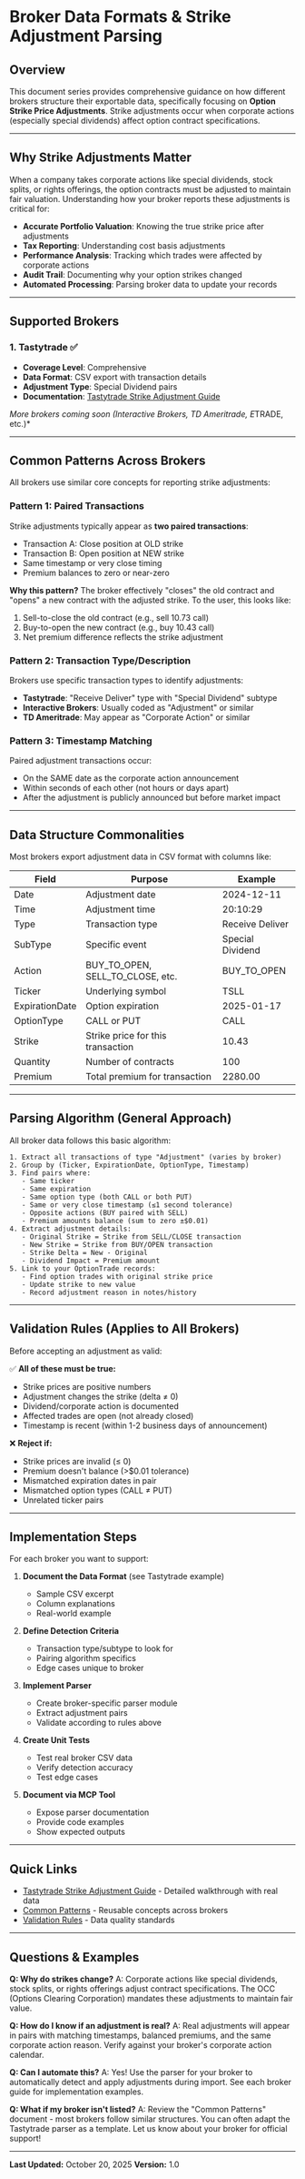 # Broker Data Formats & Strike Adjustment Parsing

## Overview

This document series provides comprehensive guidance on how different brokers structure their exportable data, specifically focusing on **Option Strike Price Adjustments**. Strike adjustments occur when corporate actions (especially special dividends) affect option contract specifications.

---

## Why Strike Adjustments Matter

When a company takes corporate actions like special dividends, stock splits, or rights offerings, the option contracts must be adjusted to maintain fair valuation. Understanding how your broker reports these adjustments is critical for:

- **Accurate Portfolio Valuation**: Knowing the true strike price after adjustments
- **Tax Reporting**: Understanding cost basis adjustments
- **Performance Analysis**: Tracking which trades were affected by corporate actions
- **Audit Trail**: Documenting why your option strikes changed
- **Automated Processing**: Parsing broker data to update your records

---

## Supported Brokers

### 1. **Tastytrade** ✅
- **Coverage Level**: Comprehensive
- **Data Format**: CSV export with transaction details
- **Adjustment Type**: Special Dividend pairs
- **Documentation**: [Tastytrade Strike Adjustment Guide](./tastytrade-strike-adjustment-guide.md)

*More brokers coming soon (Interactive Brokers, TD Ameritrade, E*TRADE, etc.)*

---

## Common Patterns Across Brokers

All brokers use similar core concepts for reporting strike adjustments:

### Pattern 1: Paired Transactions
Strike adjustments typically appear as **two paired transactions**:
- Transaction A: Close position at OLD strike
- Transaction B: Open position at NEW strike
- Same timestamp or very close timing
- Premium balances to zero or near-zero

**Why this pattern?**
The broker effectively "closes" the old contract and "opens" a new contract with the adjusted strike. To the user, this looks like:
1. Sell-to-close the old contract (e.g., sell 10.73 call)
2. Buy-to-open the new contract (e.g., buy 10.43 call)
3. Net premium difference reflects the strike adjustment

### Pattern 2: Transaction Type/Description
Brokers use specific transaction types to identify adjustments:
- **Tastytrade**: "Receive Deliver" type with "Special Dividend" subtype
- **Interactive Brokers**: Usually coded as "Adjustment" or similar
- **TD Ameritrade**: May appear as "Corporate Action" or similar

### Pattern 3: Timestamp Matching
Paired adjustment transactions occur:
- On the SAME date as the corporate action announcement
- Within seconds of each other (not hours or days apart)
- After the adjustment is publicly announced but before market impact

---

## Data Structure Commonalities

Most brokers export adjustment data in CSV format with columns like:

| Field | Purpose | Example |
|-------|---------|---------|
| Date | Adjustment date | 2024-12-11 |
| Time | Adjustment time | 20:10:29 |
| Type | Transaction type | Receive Deliver |
| SubType | Specific event | Special Dividend |
| Action | BUY_TO_OPEN, SELL_TO_CLOSE, etc. | BUY_TO_OPEN |
| Ticker | Underlying symbol | TSLL |
| ExpirationDate | Option expiration | 2025-01-17 |
| OptionType | CALL or PUT | CALL |
| Strike | Strike price for this transaction | 10.43 |
| Quantity | Number of contracts | 100 |
| Premium | Total premium for transaction | 2280.00 |

---

## Parsing Algorithm (General Approach)

All broker data follows this basic algorithm:

```
1. Extract all transactions of type "Adjustment" (varies by broker)
2. Group by (Ticker, ExpirationDate, OptionType, Timestamp)
3. Find pairs where:
   - Same ticker
   - Same expiration
   - Same option type (both CALL or both PUT)
   - Same or very close timestamp (≤1 second tolerance)
   - Opposite actions (BUY paired with SELL)
   - Premium amounts balance (sum to zero ±$0.01)
4. Extract adjustment details:
   - Original Strike = Strike from SELL/CLOSE transaction
   - New Strike = Strike from BUY/OPEN transaction
   - Strike Delta = New - Original
   - Dividend Impact = Premium amount
5. Link to your OptionTrade records:
   - Find option trades with original strike price
   - Update strike to new value
   - Record adjustment reason in notes/history
```

---

## Validation Rules (Applies to All Brokers)

Before accepting an adjustment as valid:

✅ **All of these must be true:**
- Strike prices are positive numbers
- Adjustment changes the strike (delta ≠ 0)
- Dividend/corporate action is documented
- Affected trades are open (not already closed)
- Timestamp is recent (within 1-2 business days of announcement)

❌ **Reject if:**
- Strike prices are invalid (≤ 0)
- Premium doesn't balance (>$0.01 tolerance)
- Mismatched expiration dates in pair
- Mismatched option types (CALL ≠ PUT)
- Unrelated ticker pairs

---

## Implementation Steps

For each broker you want to support:

1. **Document the Data Format** (see Tastytrade example)
   - Sample CSV excerpt
   - Column explanations
   - Real-world example

2. **Define Detection Criteria**
   - Transaction type/subtype to look for
   - Pairing algorithm specifics
   - Edge cases unique to broker

3. **Implement Parser**
   - Create broker-specific parser module
   - Extract adjustment pairs
   - Validate according to rules above

4. **Create Unit Tests**
   - Test real broker CSV data
   - Verify detection accuracy
   - Test edge cases

5. **Document via MCP Tool**
   - Expose parser documentation
   - Provide code examples
   - Show expected outputs

---

## Quick Links

- [Tastytrade Strike Adjustment Guide](./tastytrade-strike-adjustment-guide.md) - Detailed walkthrough with real data
- [Common Patterns](./common-patterns.md) - Reusable concepts across brokers
- [Validation Rules](./validation-rules.md) - Data quality standards

---

## Questions & Examples

**Q: Why do strikes change?**
A: Corporate actions like special dividends, stock splits, or rights offerings adjust contract specifications. The OCC (Options Clearing Corporation) mandates these adjustments to maintain fair value.

**Q: How do I know if an adjustment is real?**
A: Real adjustments will appear in pairs with matching timestamps, balanced premiums, and the same corporate action reason. Verify against your broker's corporate action calendar.

**Q: Can I automate this?**
A: Yes! Use the parser for your broker to automatically detect and apply adjustments during import. See each broker guide for implementation examples.

**Q: What if my broker isn't listed?**
A: Review the "Common Patterns" document - most brokers follow similar structures. You can often adapt the Tastytrade parser as a template. Let us know about your broker for official support!

---

**Last Updated:** October 20, 2025
**Version:** 1.0
